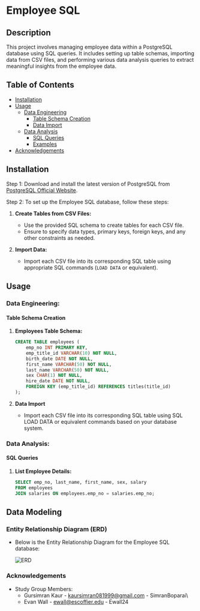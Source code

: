 # Employee SQL

## Description

This project involves managing employee data within a PostgreSQL database using SQL queries. It includes setting up table schemas, importing data from CSV files, and performing various data analysis queries to extract meaningful insights from the employee data.

## Table of Contents

- [Installation](#installation)
- [Usage](#usage)
  - [Data Engineering](#data-engineering)
    - [Table Schema Creation](#table-schema-creation)
    - [Data Import](#data-import)
  - [Data Analysis](#data-analysis)
    - [SQL Queries](#sql-queries)
    - [Examples](#examples)
- [Acknowledgements](#acknowledgements)

## Installation
Step 1:
Download and install the latest version of PostgreSQL from [PostgreSQL Official Website](https://www.postgresql.org/download/).

Step 2:
To set up the Employee SQL database, follow these steps:

1. **Create Tables from CSV Files:**
   
   - Use the provided SQL schema to create tables for each CSV file.
   - Ensure to specify data types, primary keys, foreign keys, and any other constraints as needed.

2. **Import Data:**
   
   - Import each CSV file into its corresponding SQL table using appropriate SQL commands (`LOAD DATA` or equivalent).

## Usage

### Data Engineering:
#### Table Schema Creation

1. **Employees Table Schema:**

   ```sql
   CREATE TABLE employees (
       emp_no INT PRIMARY KEY,
       emp_title_id VARCHAR(10) NOT NULL,
       birth_date DATE NOT NULL,
       first_name VARCHAR(50) NOT NULL,
       last_name VARCHAR(50) NOT NULL,
       sex CHAR(1) NOT NULL,
       hire_date DATE NOT NULL,
       FOREIGN KEY (emp_title_id) REFERENCES titles(title_id)
   );
   
2. **Data Import**
    - Import each CSV file into its corresponding SQL table using SQL LOAD DATA or equivalent commands based on your database system.

### Data Analysis:
#### SQL Queries

1. **List Employee Details:**

   ```sql
   SELECT emp_no, last_name, first_name, sex, salary
   FROM employees
   JOIN salaries ON employees.emp_no = salaries.emp_no;

## Data Modeling
### Entity Relationship Diagram (ERD)

- Below is the Entity Relationship Diagram for the Employee SQL database:

  ![ERD](https://github.com/omidk414/sql-challenge/blob/main/EmployeeSQL/ERD_QuickDBD_diagram/QuickDBD-export.png)

### Acknowledgements
- Study Group Members:
  - Gursimran Kaur - kaursimran081999@gmail.com - SimranBoparai\
  - Evan Wall - ewall@escoffier.edu - Ewall24
